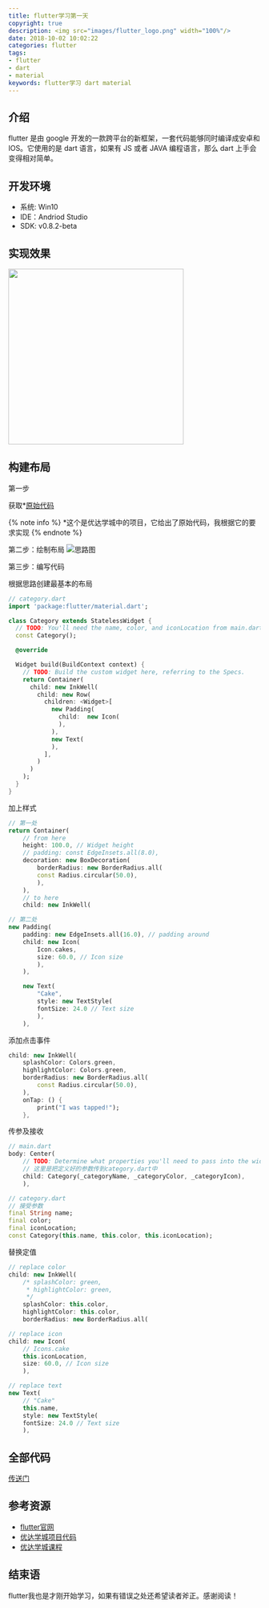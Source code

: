 ```yaml
---
title: flutter学习第一天
copyright: true
description: <img src="images/flutter_logo.png" width="100%"/>
date: 2018-10-02 10:02:22
categories: flutter
tags:
- flutter
- dart
- material
keywords: flutter学习 dart material
---
```



## 介绍

flutter 是由 google 开发的一款跨平台的新框架，一套代码能够同时编译成安卓和 IOS。它使用的是 dart 语言，如果有 JS 或者 JAVA 编程语言，那么 dart 上手会变得相对简单。

## 开发环境

- 系统: Win10
- IDE：Andriod Studio
- SDK: v0.8.2-beta

## 实现效果

<img src="images/flutter_oneday.gif" width="350">

## 构建布局

第一步

获取\*[原始代码](https://github.com/flutter/udacity-course/tree/master/course/02_category_widget/task_02_category_widget)

{% note info %} \*这个是优达学城中的项目，它给出了原始代码，我根据它的要求实现
{% endnote %}

第二步：绘制布局
![思路图](images/flutter_mind.png)

第三步：编写代码

根据思路创建最基本的布局

```dart
// category.dart
import 'package:flutter/material.dart';

class Category extends StatelessWidget {
  // TODO: You'll need the name, color, and iconLocation from main.dart
  const Category();

  @override

  Widget build(BuildContext context) {
    // TODO: Build the custom widget here, referring to the Specs.
    return Container(
      child: new InkWell(
        child: new Row(
          children: <Widget>[
            new Padding(
              child:  new Icon(
              ),
            ),
            new Text(
            ),
          ],
        )
      )
    );
  }
}
```

加上样式

```dart
// 第一处
return Container(
    // from here
    height: 100.0, // Widget height
    // padding: const EdgeInsets.all(8.0),
    decoration: new BoxDecoration(
        borderRadius: new BorderRadius.all(
        const Radius.circular(50.0),
        ),
    ),
    // to here
    child: new InkWell(

// 第二处
new Padding(
    padding: new EdgeInsets.all(16.0), // padding around
    child: new Icon(
        Icon.cakes,
        size: 60.0, // Icon size
        ),
    ),

    new Text(
        "Cake",
        style: new TextStyle(
        fontSize: 24.0 // Text size
        ),
    ),
```

添加点击事件
```dart
child: new InkWell(
    splashColor: Colors.green,
    highlightColor: Colors.green,
    borderRadius: new BorderRadius.all(
        const Radius.circular(50.0),
    ),
    onTap: () {
        print("I was tapped!");
    },
```

传参及接收

``` dart
// main.dart
body: Center(
    // TODO: Determine what properties you'll need to pass into the widget
    // 这里是把定义好的参数传到category.dart中
    child: Category(_categoryName, _categoryColor, _categoryIcon),
    ),

// category.dart
// 接受参数
final String name;
final color;
final iconLocation;
const Category(this.name, this.color, this.iconLocation);
```

替换定值
```dart
// replace color
child: new InkWell(
    /* splashColor: green,
     * highlightColor: green,
     */
    splashColor: this.color,
    highlightColor: this.color,
    borderRadius: new BorderRadius.all(

// replace icon
child: new Icon(
    // Icons.cake
    this.iconLocation,
    size: 60.0, // Icon size
    ),

// replace text
new Text(
    // "Cake"
    this.name,
    style: new TextStyle(
    fontSize: 24.0 // Text size
    ),
```

## 全部代码
[传送门](https://github.com/zjgyb/flutter_study)

## 参考资源
- [flutter官网](https://flutter.io)
- [优达学城项目代码](https://github.com/flutter/udacity-course/tree/master/course/02_category_widget/task_02_category_widget)
- [优达学城课程](https://classroom.udacity.com/courses/ud905/lessons/92a39eec-0c04-4d98-b47f-c884b9cd5a3b/concepts/434cfc1b-b9d4-4ff9-a723-38b4e5cfaae4)

## 结束语
flutter我也是才刚开始学习，如果有错误之处还希望读者斧正。感谢阅读！